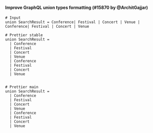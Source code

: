 #### Improve GraphQL union types formatting (#15870 by @ArchitGajjar)

<!-- prettier-ignore -->
```gql
# Input
union SearchResult = Conference| Festival | Concert | Venue | Conference| Festival | Concert | Venue

# Prettier stable
union SearchResult =
  | Conference
  | Festival
  | Concert
  | Venue
  | Conference
  | Festival
  | Concert
  | Venue


# Prettier main
union SearchResult =
  | Conference
  | Festival
  | Concert
  | Venue
  | Conference
  | Festival
  | Concert
  | Venue
```
